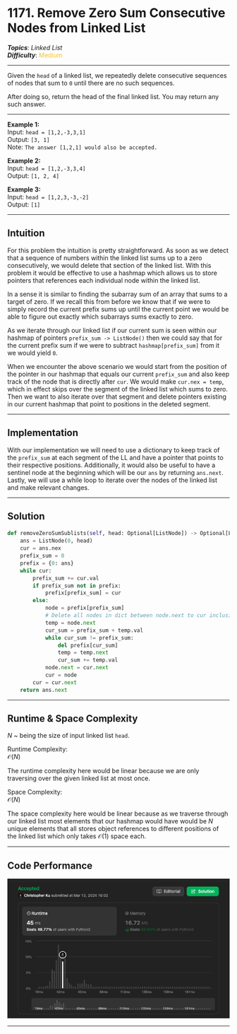 # 1171. Remove Zero Sum Consecutive Nodes from Linked List
***Topics***: *Linked List*  
***Difficulty***: <span style="color: #fac31d;">Medium</span>
<!-- green: #46c6c2, yellow: #fac31d, red: #f8615c-->
---
Given the `head` of a linked list, we repeatedly delete consecutive sequences of nodes that sum to `0` until there are no such sequences.

After doing so, return the head of the final linked list.  You may return any such answer.

---
**Example 1:**  
Input: `head = [1,2,-3,3,1]`  
Output: `[3, 1]`  
Note: `The answer [1,2,1] would also be accepted.`  

**Example 2:**   
Input: `head = [1,2,-3,3,4]`  
Output: `[1, 2, 4]`    

**Example 3:**   
Input: `head = [1,2,3,-3,-2]`  
Output: `[1]`    

---
## Intuition
For this problem the intuition is pretty straightforward. As soon as we detect that a sequence of numbers within
the linked list sums up to a zero consecutively, we would delete that section of the linked list. With
this problem it would be effective to use a hashmap which allows us to store pointers that references
each individual node within the linked list.

In a sense it is similar to finding the subarray sum of an array that sums to a target of zero. If we
recall this from before we know that if we were to simply record the current prefix sums up until the
current point we would be able to figure out exactly which subarrays sums exactly to zero.

As we iterate through our linked list if our current sum is seen within our hashmap of pointers 
`prefix_sum -> ListNode()` then we could say that for the current prefix sum if we were to subtract
`hashmap[prefix_sum]` from it we would yield `0`.

When we encounter the above scenario we would start from the position of the pointer in our hashmap that
equals our current `prefix_sum` and also keep track of the node that is directly after `cur`. We would make
`cur.nex = temp`, which in effect skips over the segment of the linked list which sums to zero. Then
we want to also iterate over that segment and delete pointers existing in our current hashmap that
point to positions in the deleted segment.  

---
## Implementation
With our implementation we will need to use a dictionary to keep track of the `prefix_sum` at each
segment of the LL and have a pointer that points to their respective positions. Additionally, it
would also be useful to have a sentinel node at the beginning which will be our `ans` by returning `ans.next`.
Lastly, we will use a while loop to iterate over the nodes of the linked list and make relevant changes.


---
## Solution
```python
def removeZeroSumSublists(self, head: Optional[ListNode]) -> Optional[ListNode]:
    ans = ListNode(0, head)
    cur = ans.nex
    prefix_sum = 0
    prefix = {0: ans}
    while cur:
        prefix_sum += cur.val
        if prefix_sum not in prefix:
            prefix[prefix_sum] = cur
        else:
            node = prefix[prefix_sum]
            # Delete all nodes in dict between node.next to cur inclusive
            temp = node.next
            cur_sum = prefix_sum + temp.val
            while cur_sum != prefix_sum:
                del prefix[cur_sum]
                temp = temp.next
                cur_sum += temp.val
            node.next = cur.next
            cur = node
        cur = cur.next
    return ans.next
```
---
## Runtime & Space Complexity
$N$ ~ being the size of input linked list `head`.  

Runtime Complexity:  
$\mathcal{O}(N)$

The runtime complexity here would be linear because we are only traversing over the given linked list
at most once.

Space Complexity:  
$\mathcal{O}(N)$

The space complexity here would be linear because as we traverse through our linked list most elements
that our hashmap would have would be $N$ unique elements that all stores object references to different
positions of the linked list which only takes $\mathcal{O}(1)$ space each.

---
## Code Performance
![1171 code performance](../../resources/code-performances/lc-1171.png)

---